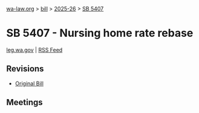 [wa-law.org](/) > [bill](/bill/) > [2025-26](/bill/2025-26/) > [SB 5407](/bill/2025-26/sb/5407/)

# SB 5407 - Nursing home rate rebase
[leg.wa.gov](https://app.leg.wa.gov/billsummary?BillNumber=5407&Year=2025&Initiative=false) | [RSS Feed](./rss.xml)

## Revisions
* [Original Bill](1/)

## Meetings